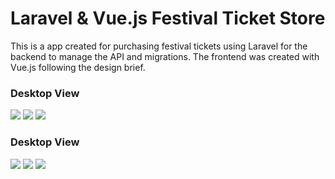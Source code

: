 <h1>Laravel & Vue.js Festival Ticket Store</h1>
<p>
This is a app created for purchasing festival tickets using Laravel for the backend to manage the API and migrations. The frontend was created with Vue.js following the design brief. 
</p>
<h3>Desktop View </h3>
<img src="public/images/desktop1.png">
<img src="public/images/desktop2.png">
<img src="public/images/desktop3.png">

<br>
<h3>Desktop View </h3>
<img src="public/images/mobile1.png">
<img src="public/images/mobile2.png">
<img src="public/images/mobile3.png">
